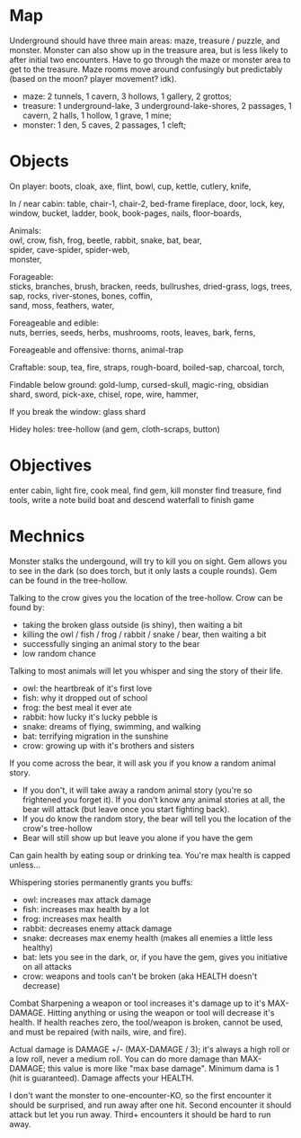 # Map

Underground should have three main areas: maze, treasure / puzzle, and monster. Monster can also show up in the treasure area, but is less likely to after initial two encounters. Have to go through the maze or monster area to get to the treasure. Maze rooms move around confusingly but predictably (based on the moon? player movement? idk).

- maze: 2 tunnels, 1 cavern, 3 hollows, 1 gallery, 2 grottos;
- treasure: 1 underground-lake, 3 underground-lake-shores, 2 passages, 1 cavern, 2 halls, 1 hollow, 1 grave, 1 mine;
- monster: 1 den, 5 caves, 2 passages, 1 cleft;

# Objects

On player:
boots, cloak, axe, flint, bowl, cup, kettle, cutlery, knife,

In / near cabin:
table, chair-1, chair-2, bed-frame fireplace,
door, lock, key, window,
bucket, ladder, book, book-pages, nails, floor-boards,

Animals:  
owl, crow, fish, frog, beetle, rabbit, snake, bat, bear,  
spider, cave-spider, spider-web,  
monster,

Forageable:  
sticks, branches, brush, bracken, reeds, bullrushes, dried-grass,
logs, trees, sap, rocks, river-stones, bones, coffin,  
sand, moss, feathers, water,

Foreageable and edible:  
nuts, berries, seeds, herbs, mushrooms, roots, leaves, bark, ferns,

Foreageable and offensive:
thorns, animal-trap

Craftable:
soup, tea, fire, straps, rough-board, boiled-sap, charcoal, torch,

Findable below ground:
gold-lump, cursed-skull, magic-ring, obsidian shard, sword,
pick-axe, chisel, rope, wire, hammer,

If you break the window:
glass shard

Hidey holes:
tree-hollow (and gem, cloth-scraps, button)

# Objectives

enter cabin, light fire, cook meal, find gem, kill monster
find treasure, find tools, write a note
build boat and descend waterfall to finish game

# Mechnics

Monster stalks the undergound, will try to kill you on sight.
Gem allows you to see in the dark (so does torch, but it only lasts a couple rounds).
Gem can be found in the tree-hollow.

Talking to the crow gives you the location of the tree-hollow.
Crow can be found by:

- taking the broken glass outside (is shiny), then waiting a bit
- killing the owl / fish / frog / rabbit / snake / bear, then waiting a bit
- successfully singing an animal story to the bear
- low random chance

Talking to most animals will let you whisper and sing the story of their life.

- owl: the heartbreak of it's first love
- fish: why it dropped out of school
- frog: the best meal it ever ate
- rabbit: how lucky it's lucky pebble is
- snake: dreams of flying, swimming, and walking
- bat: terrifying migration in the sunshine
- crow: growing up with it's brothers and sisters

If you come across the bear, it will ask you if you know a random animal story.

- If you don't, it will take away a random animal story (you're so frightened you forget it). If you don't know any animal stories at all, the bear will attack (but leave once you start fighting back).
- If you do know the random story, the bear will tell you the location of the crow's tree-hollow
- Bear will still show up but leave you alone if you have the gem

Can gain health by eating soup or drinking tea. You're max health is capped unless...

Whispering stories permanently grants you buffs:

- owl: increases max attack damage
- fish: increases max health by a lot
- frog: increases max health
- rabbit: decreases enemy attack damage
- snake: decreases max enemy health (makes all enemies a little less healthy)
- bat: lets you see in the dark, or, if you have the gem, gives you initiative on all attacks
- crow: weapons and tools can't be broken (aka HEALTH doesn't decrease)

Combat
Sharpening a weapon or tool increases it's damage up to it's MAX-DAMAGE. Hitting anything or using the weapon or tool will decrease it's health. If health reaches zero, the tool/weapon is broken, cannot be used, and must be repaired (with nails, wire, and fire).

Actual damage is DAMAGE +/- (MAX-DAMAGE / 3); it's always a high roll or a low roll, never a medium roll. You can do more damage than MAX-DAMAGE; this value is more like "max base damage". Minimum dama is 1 (hit is guaranteed). Damage affects your HEALTH.

I don't want the monster to one-encounter-KO, so the first encounter it should be surprised, and run away after one hit. Second encounter it should attack but let you run away. Third+ encounters it should be hard to run away.
